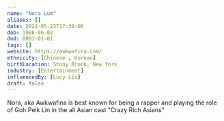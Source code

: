 ```yaml
---
name: "Nora Lum"
aliases: []
date: 2021-05-23T17:30:00
dob: 1988-06-02
dod: 0001-01-01
tags: []
website: https://awkwafina.com/
ethnicity: [Chinese , Korean]
birthLocation: Stony Brook, New York
industry: [Entertainment]
influencedBy: [Lucy Liu]
draft: false
---
```


Nora, aka Awkwafina is best known for being a rapper and playing the role of Goh Peik Lin in the all Asian cast "Crazy Rich Asians"
